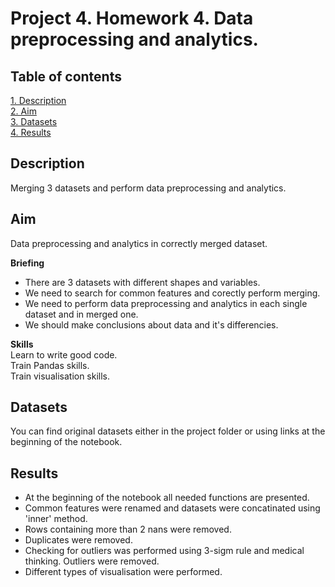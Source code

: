 # Project 4. Homework 4. Data preprocessing and analytics.

## Table of contents
[1. Description](https://github.com/ekaterinatao/Tutorial_projects/tree/main/project_4/README.md#description)   
[2. Aim](https://github.com/ekaterinatao/Tutorial_projects/tree/main/project_4/README.md#aim)  
[3. Datasets](https://github.com/ekaterinatao/Tutorial_projects/tree/main/project_4/README.md#datasets)  
[4. Results](https://github.com/ekaterinatao/Tutorial_projects/tree/main/project_4/README.md#results)  

## Description
Merging 3 datasets and perform data preprocessing and analytics.

## Aim
Data preprocessing and analytics in correctly merged dataset.

**Briefing**  
- There are 3 datasets with different shapes and variables.
- We need to search for common features and corectly perform merging.
- We need to perform data preprocessing and analytics in each single dataset and in merged one.
- We should make conclusions about data and it's differencies.

**Skills**  
Learn to write good code.  
Train Pandas skills.  
Train visualisation skills.

## Datasets
You can find original datasets either in the project folder or using links at the beginning of the notebook.

## Results
- At the beginning of the notebook all needed functions are presented.
- Common features were renamed and datasets were concatinated using 'inner' method.
- Rows containing more than 2 nans were removed.
- Duplicates were removed.
- Checking for outliers was performed using 3-sigm rule and medical thinking. Outliers were removed.
- Different types of visualisation were performed.